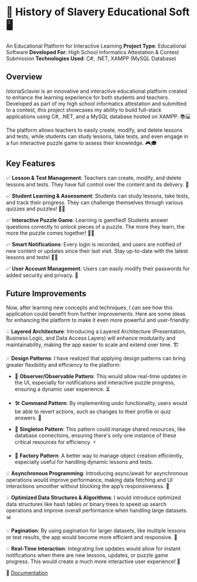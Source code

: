 # 📖 History of Slavery Educational Soft 🖥️

An Educational Platform for Interactive Learning
**Project Type**: Educational Software
**Developed For**: High School Informatics Attestation & Contest Submission
**Technologies Used**: C#, .NET, XAMPP (MySQL Database)

## Overview
IstoriaSclaviei is an innovative and interactive educational platform created to enhance the learning experience for both students and teachers. Developed as part of my high school informatics attestation and submitted to a contest, this project showcases my ability to build full-stack applications using C#, .NET, and a MySQL database hosted on XAMPP. 📚💻

The platform allows teachers to easily create, modify, and delete lessons and tests, while students can study lessons, take tests, and even engage in a fun interactive puzzle game to assess their knowledge. 🎮🎓

## Key Features
✅ **Lesson & Test Management**: Teachers can create, modify, and delete lessons and tests. They have full control over the content and its delivery. 📝

✅ **Student Learning & Assessment**: Students can study lessons, take tests, and track their progress. They can challenge themselves through various quizzes and puzzles! 🧩🎯

✅ **Interactive Puzzle Game**: Learning is gamified! Students answer questions correctly to unlock pieces of a puzzle. The more they learn, the more the puzzle comes together! 🧩✨

✅ **Smart Notifications**: Every login is recorded, and users are notified of new content or updates since their last visit. Stay up-to-date with the latest lessons and tests! 🔔💡

✅ **User Account Management**: Users can easily modify their passwords for added security and privacy. 🔐

## Future Improvements
Now, after learning new concepts and techniques, I can see how this application could benefit from further improvements. Here are some ideas for enhancing the platform to make it even more powerful and user-friendly:

💡 **Layered Architecture**: Introducing a Layered Architecture (Presentation, Business Logic, and Data Access Layers) will enhance modularity and maintainability, making the app easier to scale and extend over time. 🏗️

💡 **Design Patterns**: I have realized that applying design patterns can bring greater flexibility and efficiency to the platform:

-  🔄 **Observer/Observable Pattern**: This would allow real-time updates in the UI, especially for notifications and interactive puzzle progress, ensuring a dynamic user experience. ⏳

-  🛠️ **Command Pattern**: By implementing undo functionality, users would be able to revert actions, such as changes to their profile or quiz answers. 🔄

-  🌟 **Singleton Pattern**: This pattern could manage shared resources, like database connections, ensuring there's only one instance of these critical resources for efficiency. ⚡

-  🔑 **Factory Pattern**: A better way to manage object creation efficiently, especially useful for handling dynamic lessons and tests.

💡 **Asynchronous Programming**: Introducing async/await for asynchronous operations would improve performance, making data fetching and UI interactions smoother without blocking the app’s responsiveness. 🚀

💡 **Optimized Data Structures & Algorithms**: I would introduce optimized data structures like hash tables or binary trees to speed up search operations and improve overall performance when handling large datasets. 📊

💡 **Pagination**: By using pagination for larger datasets, like multiple lessons or test results, the app would become more efficient and responsive. 📑

💡 **Real-Time Interaction**: Integrating live updates would allow for instant notifications when there are new lessons, updates, or puzzle game progress. This would create a much more interactive user experience! 📲




📄 [Documentation](https://github.com/Negru-Diana/Csharp-Liceu/blob/main/IstoriaSclaviei/Documentatie.pdf)
